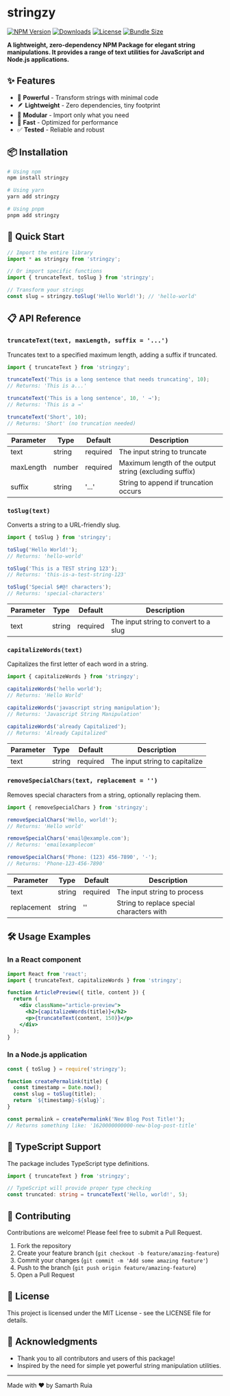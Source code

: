 ﻿# stringzy

[![NPM Version](https://img.shields.io/npm/v/stringzy)](https://www.npmjs.com/package/stringzy)
[![Downloads](https://img.shields.io/npm/dt/stringzy)](https://www.npmjs.com/package/stringzy)
[![License](https://img.shields.io/npm/l/stringzy)](https://www.npmjs.com/package/stringzy)
[![Bundle Size](https://img.shields.io/bundlephobia/min/stringzy)](https://bundlephobia.com/package/stringzy)

**A lightweight, zero-dependency NPM Package for elegant string manipulations. It provides a range of text utilities for JavaScript and Node.js applications.**

## ✨ Features

- 💪 **Powerful** - Transform strings with minimal code
- 🪶 **Lightweight** - Zero dependencies, tiny footprint
- 🧩 **Modular** - Import only what you need
- 🚀 **Fast** - Optimized for performance
- ✅ **Tested** - Reliable and robust

## 📦 Installation

```bash
# Using npm
npm install stringzy

# Using yarn
yarn add stringzy

# Using pnpm
pnpm add stringzy
```

## 🚀 Quick Start

```javascript
// Import the entire library
import * as stringzy from 'stringzy';

// Or import specific functions
import { truncateText, toSlug } from 'stringzy';

// Transform your strings
const slug = stringzy.toSlug('Hello World!'); // 'hello-world'
```

## 📋 API Reference

### `truncateText(text, maxLength, suffix = '...')`

Truncates text to a specified maximum length, adding a suffix if truncated.

```javascript
import { truncateText } from 'stringzy';

truncateText('This is a long sentence that needs truncating', 10);
// Returns: 'This is a...'

truncateText('This is a long sentence', 10, ' →');
// Returns: 'This is a →'

truncateText('Short', 10);
// Returns: 'Short' (no truncation needed)
```

| Parameter | Type | Default | Description |
|-----------|------|---------|-------------|
| text | string | required | The input string to truncate |
| maxLength | number | required | Maximum length of the output string (excluding suffix) |
| suffix | string | '...' | String to append if truncation occurs |

### `toSlug(text)`

Converts a string to a URL-friendly slug.

```javascript
import { toSlug } from 'stringzy';

toSlug('Hello World!');
// Returns: 'hello-world'

toSlug('This is a TEST string 123');
// Returns: 'this-is-a-test-string-123'

toSlug('Special $#@! characters');
// Returns: 'special-characters'
```

| Parameter | Type | Default | Description |
|-----------|------|---------|-------------|
| text | string | required | The input string to convert to a slug |

### `capitalizeWords(text)`

Capitalizes the first letter of each word in a string.

```javascript
import { capitalizeWords } from 'stringzy';

capitalizeWords('hello world');
// Returns: 'Hello World'

capitalizeWords('javascript string manipulation');
// Returns: 'Javascript String Manipulation'

capitalizeWords('already Capitalized');
// Returns: 'Already Capitalized'
```

| Parameter | Type | Default | Description |
|-----------|------|---------|-------------|
| text | string | required | The input string to capitalize |

### `removeSpecialChars(text, replacement = '')`

Removes special characters from a string, optionally replacing them.

```javascript
import { removeSpecialChars } from 'stringzy';

removeSpecialChars('Hello, world!');
// Returns: 'Hello world'

removeSpecialChars('email@example.com');
// Returns: 'emailexamplecom'

removeSpecialChars('Phone: (123) 456-7890', '-');
// Returns: 'Phone-123-456-7890'
```

| Parameter | Type | Default | Description |
|-----------|------|---------|-------------|
| text | string | required | The input string to process |
| replacement | string | '' | String to replace special characters with |

## 🛠️ Usage Examples

### In a React component

```jsx
import React from 'react';
import { truncateText, capitalizeWords } from 'stringzy';

function ArticlePreview({ title, content }) {
  return (
    <div className="article-preview">
      <h2>{capitalizeWords(title)}</h2>
      <p>{truncateText(content, 150)}</p>
    </div>
  );
}
```

### In a Node.js application

```javascript
const { toSlug } = require('stringzy');

function createPermalink(title) {
  const timestamp = Date.now();
  const slug = toSlug(title);
  return `${timestamp}-${slug}`;
}

const permalink = createPermalink('New Blog Post Title!');
// Returns something like: '1620000000000-new-blog-post-title'
```

## 🔄 TypeScript Support

The package includes TypeScript type definitions.

```typescript
import { truncateText } from 'stringzy';

// TypeScript will provide proper type checking
const truncated: string = truncateText('Hello, world!', 5);
```

## 🤝 Contributing

Contributions are welcome! Please feel free to submit a Pull Request.

1. Fork the repository
2. Create your feature branch (`git checkout -b feature/amazing-feature`)
3. Commit your changes (`git commit -m 'Add some amazing feature'`)
4. Push to the branch (`git push origin feature/amazing-feature`)
5. Open a Pull Request

## 📝 License

This project is licensed under the MIT License - see the LICENSE file for details.

## 🙏 Acknowledgments

- Thank you to all contributors and users of this package!
- Inspired by the need for simple yet powerful string manipulation utilities.

---

Made with ❤️ by Samarth Ruia

